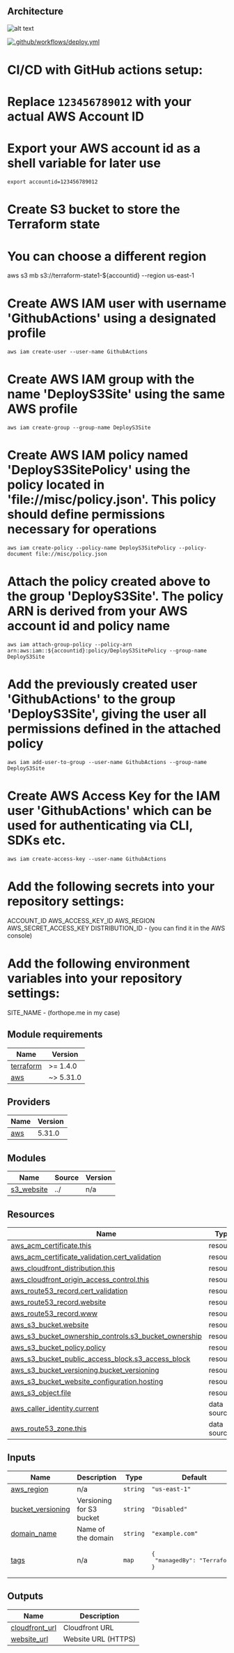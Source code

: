 ## Architecture
![alt text](https://raw.githubusercontent.com/sergiochoo/aws-s3-static-website/main/misc/architecture.avif)

[![.github/workflows/deploy.yml](https://github.com/sergiochoo/aws-s3-static-website/actions/workflows/deploy.yml/badge.svg?branch=main)](https://github.com/sergiochoo/aws-s3-static-website/actions/workflows/deploy.yml)

# CI/CD with GitHub actions setup:
# Replace `123456789012` with your actual AWS Account ID
# Export your AWS account id as a shell variable for later use
```
export accountid=123456789012
```

# Create S3 bucket to store the Terraform state
# You can choose a different region
aws s3 mb s3://terraform-state1-${accountid} --region us-east-1

# Create AWS IAM user with username 'GithubActions' using a designated profile
```
aws iam create-user --user-name GithubActions
```

# Create AWS IAM group with the name 'DeployS3Site' using the same AWS profile
```
aws iam create-group --group-name DeployS3Site
```

# Create AWS IAM policy named 'DeployS3SitePolicy' using the policy located in 'file://misc/policy.json'. This policy should define permissions necessary for operations
```
aws iam create-policy --policy-name DeployS3SitePolicy --policy-document file://misc/policy.json
```

# Attach the policy created above to the group 'DeployS3Site'. The policy ARN is derived from your AWS account id and policy name
```
aws iam attach-group-policy --policy-arn arn:aws:iam::${accountid}:policy/DeployS3SitePolicy --group-name DeployS3Site
```

# Add the previously created user 'GithubActions' to the group 'DeployS3Site', giving the user all permissions defined in the attached policy
```
aws iam add-user-to-group --user-name GithubActions --group-name DeployS3Site
```

# Create AWS Access Key for the IAM user 'GithubActions' which can be used for authenticating via CLI, SDKs etc.
```
aws iam create-access-key --user-name GithubActions
```

# Add the following secrets into your repository settings:
ACCOUNT_ID
AWS_ACCESS_KEY_ID
AWS_REGION
AWS_SECRET_ACCESS_KEY
DISTRIBUTION_ID - (you can find it in the AWS console)

# Add the following environment variables into your repository settings:
SITE_NAME - (forthope.me in my case)

<!-- BEGIN_TF_DOCS -->
## Module requirements

| Name | Version |
|------|---------|
| <a name="requirement_terraform"></a> [terraform](#requirement\_terraform) | >= 1.4.0 |
| <a name="requirement_aws"></a> [aws](#requirement\_aws) | ~> 5.31.0 |

## Providers

| Name | Version |
|------|---------|
| <a name="provider_aws"></a> [aws](#provider\_aws) | 5.31.0 |

## Modules

| Name | Source | Version |
|------|--------|---------|
| <a name="module_s3_website"></a> [s3\_website](#module\_s3\_website) | ../ | n/a |

## Resources

| Name | Type |
|------|------|
| [aws_acm_certificate.this](https://registry.terraform.io/providers/hashicorp/aws/latest/docs/resources/acm_certificate) | resource |
| [aws_acm_certificate_validation.cert_validation](https://registry.terraform.io/providers/hashicorp/aws/latest/docs/resources/acm_certificate_validation) | resource |
| [aws_cloudfront_distribution.this](https://registry.terraform.io/providers/hashicorp/aws/latest/docs/resources/cloudfront_distribution) | resource |
| [aws_cloudfront_origin_access_control.this](https://registry.terraform.io/providers/hashicorp/aws/latest/docs/resources/cloudfront_origin_access_control) | resource |
| [aws_route53_record.cert_validation](https://registry.terraform.io/providers/hashicorp/aws/latest/docs/resources/route53_record) | resource |
| [aws_route53_record.website](https://registry.terraform.io/providers/hashicorp/aws/latest/docs/resources/route53_record) | resource |
| [aws_route53_record.www](https://registry.terraform.io/providers/hashicorp/aws/latest/docs/resources/route53_record) | resource |
| [aws_s3_bucket.website](https://registry.terraform.io/providers/hashicorp/aws/latest/docs/resources/s3_bucket) | resource |
| [aws_s3_bucket_ownership_controls.s3_bucket_ownership](https://registry.terraform.io/providers/hashicorp/aws/latest/docs/resources/s3_bucket_ownership_controls) | resource |
| [aws_s3_bucket_policy.policy](https://registry.terraform.io/providers/hashicorp/aws/latest/docs/resources/s3_bucket_policy) | resource |
| [aws_s3_bucket_public_access_block.s3_access_block](https://registry.terraform.io/providers/hashicorp/aws/latest/docs/resources/s3_bucket_public_access_block) | resource |
| [aws_s3_bucket_versioning.bucket_versioning](https://registry.terraform.io/providers/hashicorp/aws/latest/docs/resources/s3_bucket_versioning) | resource |
| [aws_s3_bucket_website_configuration.hosting](https://registry.terraform.io/providers/hashicorp/aws/latest/docs/resources/s3_bucket_website_configuration) | resource |
| [aws_s3_object.file](https://registry.terraform.io/providers/hashicorp/aws/latest/docs/resources/s3_object) | resource |
| [aws_caller_identity.current](https://registry.terraform.io/providers/hashicorp/aws/latest/docs/data-sources/caller_identity) | data source |
| [aws_route53_zone.this](https://registry.terraform.io/providers/hashicorp/aws/latest/docs/data-sources/route53_zone) | data source |

## Inputs

| Name | Description | Type | Default | Required |
|------|-------------|------|---------|:--------:|
| <a name="input_aws_region"></a> [aws\_region](#input\_aws\_region) | n/a | `string` | `"us-east-1"` | no |
| <a name="input_bucket_versioning"></a> [bucket\_versioning](#input\_bucket\_versioning) | Versioning for S3 bucket | `string` | `"Disabled"` | no |
| <a name="input_domain_name"></a> [domain\_name](#input\_domain\_name) | Name of the domain | `string` | `"example.com"` | yes |
| <a name="input_tags"></a> [tags](#input\_tags) | n/a | `map` | <pre>{<br>  "managedBy": "Terraform"<br>}</pre> | no |

## Outputs

| Name | Description |
|------|-------------|
| <a name="output_cloudfront_url"></a> [cloudfront\_url](#output\_cloudfront\_url) | Cloudfront URL |
| <a name="output_website_url"></a> [website\_url](#output\_website\_url) | Website URL (HTTPS) |
<!-- END_TF_DOCS -->
